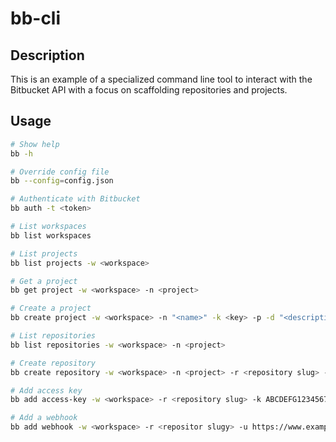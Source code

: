 # bb-cli

## Description

This is an example of a specialized command line tool to interact with the 
Bitbucket API with a focus on scaffolding repositories and projects.

## Usage

```bash
# Show help
bb -h

# Override config file
bb --config=config.json

# Authenticate with Bitbucket
bb auth -t <token>

# List workspaces
bb list workspaces

# List projects
bb list projects -w <workspace>

# Get a project
bb get project -w <workspace> -n <project>

# Create a project
bb create project -w <workspace> -n "<name>" -k <key> -p -d "<description>"

# List repositories
bb list repositories -w <workspace> -n <project>

# Create repository
bb create repository -w <workspace> -n <project> -r <repository slug> -p

# Add access key
bb add access-key -w <workspace> -r <repository slug> -k ABCDEFG1234567 -l Example

# Add a webhook
bb add webhook -w <workspace> -r <repositor slugy> -u https://www.example.com/api -d Example --events repo:push repo:update
```

